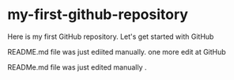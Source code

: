 # my-first-github-repository
Here is my first GitHub repository. Let's get started with GitHub

README.md file was just ediited manually. one more edit at GitHub


READMe.md file was just edited manually .
